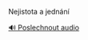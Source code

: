 
Nejistota a jednání

[🔊 Poslechnout audio](/data/7-paragraphs/audio/chapter_29/para_006-Nejistota-a-jednn.mp3)
